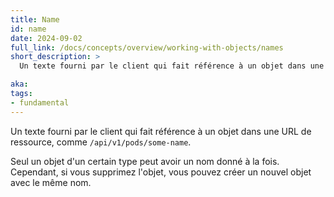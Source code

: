 ```yaml
---
title: Name
id: name
date: 2024-09-02
full_link: /docs/concepts/overview/working-with-objects/names
short_description: >
  Un texte fourni par le client qui fait référence à un objet dans une URL de ressource, comme `/api/v1/pods/some-name`.

aka: 
tags:
- fundamental
---
```

Un texte fourni par le client qui fait référence à un objet dans une URL de ressource, comme `/api/v1/pods/some-name`.

<!--more--> 

Seul un objet d'un certain type peut avoir un nom donné à la fois. Cependant, si vous supprimez l'objet, vous pouvez créer un nouvel objet avec le même nom.



